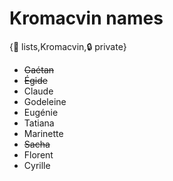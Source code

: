 # Kromacvin names

{📝 lists,Kromacvin,🔒 private}

- ~~Gaétan~~
- ~~Égide~~
- Claude
- Godeleine
- Eugénie
- Tatiana
- Marinette
- ~~Sacha~~
- Florent
- Cyrille
